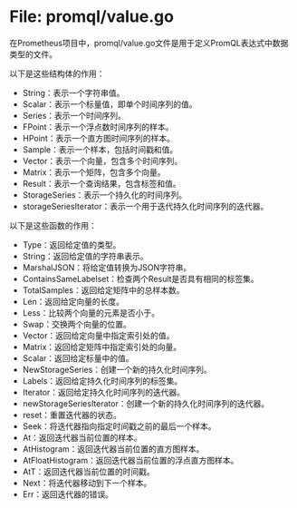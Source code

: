 # File: promql/value.go

在Prometheus项目中，promql/value.go文件是用于定义PromQL表达式中数据类型的文件。

以下是这些结构体的作用：

- String：表示一个字符串值。
- Scalar：表示一个标量值，即单个时间序列的值。
- Series：表示一个时间序列。
- FPoint：表示一个浮点数时间序列的样本。
- HPoint：表示一个直方图时间序列的样本。
- Sample：表示一个样本，包括时间戳和值。
- Vector：表示一个向量，包含多个时间序列。
- Matrix：表示一个矩阵，包含多个向量。
- Result：表示一个查询结果，包含标签和值。
- StorageSeries：表示一个持久化的时间序列。
- storageSeriesIterator：表示一个用于迭代持久化时间序列的迭代器。

以下是这些函数的作用：

- Type：返回给定值的类型。
- String：返回给定值的字符串表示。
- MarshalJSON：将给定值转换为JSON字符串。
- ContainsSameLabelset：检查两个Result是否具有相同的标签集。
- TotalSamples：返回给定矩阵中的总样本数。
- Len：返回给定向量的长度。
- Less：比较两个向量的元素是否小于。
- Swap：交换两个向量的位置。
- Vector：返回给定向量中指定索引处的值。
- Matrix：返回给定矩阵中指定索引处的向量。
- Scalar：返回给定标量中的值。
- NewStorageSeries：创建一个新的持久化时间序列。
- Labels：返回给定持久化时间序列的标签集。
- Iterator：返回给定持久化时间序列的迭代器。
- newStorageSeriesIterator：创建一个新的持久化时间序列的迭代器。
- reset：重置迭代器的状态。
- Seek：将迭代器指向指定时间戳之前的最后一个样本。
- At：返回迭代器当前位置的样本。
- AtHistogram：返回迭代器当前位置的直方图样本。
- AtFloatHistogram：返回迭代器当前位置的浮点直方图样本。
- AtT：返回迭代器当前位置的时间戳。
- Next：将迭代器移动到下一个样本。
- Err：返回迭代器的错误。

